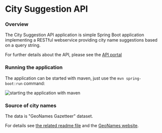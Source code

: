 # City Suggestion API

### Overview
The City Suggestion API application is simple Spring Boot application implementing a RESTful webservice providing city name suggestions based on a query string.

For further details about the API, please see the [API portal](https://www.apimatic.io/apidocs/citysuggestionapi)



### Running the application
The application can be started with maven, just use the `mvn spring-boot:run` command:

![starting the application with maven](https://github.com/BujakiAttila/CitySuggestionAPI/blob/master/doc/starting.gif?raw=true)

### Source of city names
The data is "GeoNames Gazetteer" dataset.

For details see [the related readme file](http://download.geonames.org/export/dump/readme.txt) and the [GeoNames website](https://www.geonames.org/).
